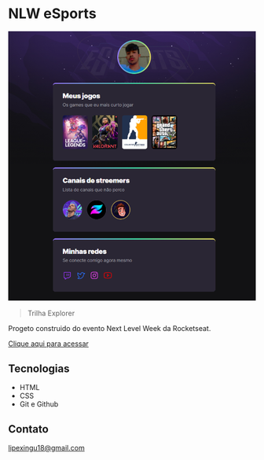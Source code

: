 # NLW eSports

![preview](./.github/preview.png)

>Trilha Explorer

Progeto construido do evento Next Level Week da Rocketseat.

[Clique aqui para acessar](https://filipe010803.github.io/nlw-esports-explorer)

## Tecnologias

- HTML
- CSS
- Git e Github

## Contato

lipexingu18@gmail.com
